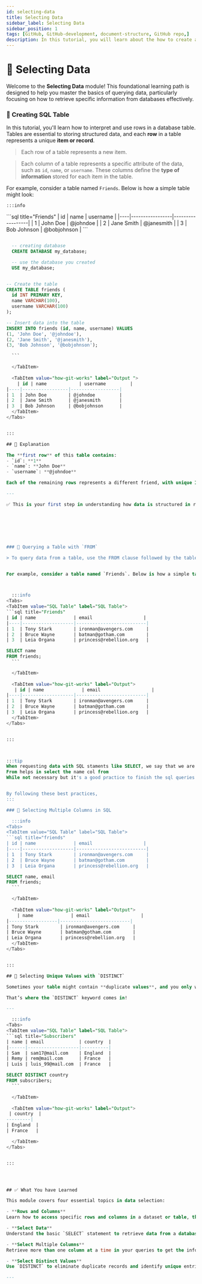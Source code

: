 ```yaml
---
id: selecting-data
title: Selecting Data
sidebar_label: Selecting Data
sidebar_position: 1
tags: [GitHub, GitHub-development, document-structure, GitHub repo,]
description: In this tutorial, you will learn about the how to create a GitHub repo by Online GUI interface. 
---
```


# 📘 Selecting Data

Welcome to the **Selecting Data** module! This foundational learning path is designed to help you master the basics of querying data, particularly focusing on how to retrieve specific information from databases effectively.

### 📘 Creating SQL Table

In this tutorial, you'll learn how to interpret and use rows in a database table. Tables are essential to storing structured data, and each **row** in a table represents a unique **item or record**.
> Each row of a table represents a new item.

> Each column of a table represents a specific attribute of the data, such as `id`, `name`, or `username`. 
> These columns define the **type of information** stored for each item in the table.


For example, consider a table named `Friends`. Below is how a simple table might look:



    :::info
<Tabs>
  <TabItem value="SQL Table" label="SQL Table">
```sql title="Friends"
  | id | name            | username         |
|----|-----------------|------------------|
| 1  | John Doe        | @johndoe         |
| 2  | Jane Smith      | @janesmith       |
| 3  | Bob Johnson     | @bobjohnson      |
```
  </TabItem>

<TabItem value="SQL Code" label="SQL Code">
  
  ```sql title="Creating SQL Tables & db. "

    -- creating database
    CREATE DATABASE my_database;

    -- use the database you created
    USE my_database;


  -- Create the table
CREATE TABLE friends (
    id INT PRIMARY KEY,
    name VARCHAR(100),
    username VARCHAR(100)
);

-- Insert data into the table
INSERT INTO friends (id, name, username) VALUES
(1, 'John Doe', '@johndoe'),
(2, 'Jane Smith', '@janesmith'),
(3, 'Bob Johnson', '@bobjohnson');

    ```

    </TabItem>
    
    <TabItem value="how-git-works" label="Output ">
      | id | name            | username         |
|----|-----------------|------------------|
| 1  | John Doe        | @johndoe         |
| 2  | Jane Smith      | @janesmith       |
| 3  | Bob Johnson     | @bobjohnson      |
    </TabItem>
</Tabs>


:::

## 🧾 Explanation

The **first row** of this table contains:
- `id`: **1**
- `name`: **John Doe**
- `username`: **@johndoe**

Each of the remaining rows represents a different friend, with unique ID, name, and username values.

---

✅ This is your first step in understanding how data is structured in relational databases. Once you master rows, you're on your way to writing powerful SQL queries!







### 📘 Querying a Table with `FROM`

> To query data from a table, use the FROM clause followed by the table's name.


For example, consider a table named `Friends`. Below is how a simple table might look:



    :::info
<Tabs>
  <TabItem value="SQL Table" label="SQL Table">
```sql title="Friends"
| id | name              | email                   |
|----|-------------------|--------------------------|
| 1  | Tony Stark        | ironman@avengers.com     |
| 2  | Bruce Wayne       | batman@gotham.com        |
| 3  | Leia Organa       | princess@rebellion.org   |
```
  </TabItem>

<TabItem value="SQL Code" label="SQL Code">
  
  ```sql title="Creating SQL Tables. "
SELECT name
FROM friends;
    ```

    </TabItem>
    
    <TabItem value="how-git-works" label="Output">
     | id | name              | email                   |
|----|-------------------|--------------------------|
| 1  | Tony Stark        | ironman@avengers.com     |
| 2  | Bruce Wayne       | batman@gotham.com        |
| 3  | Leia Organa       | princess@rebellion.org   |
    </TabItem>
</Tabs>


:::



:::tip
 When requesting data with SQL staments like SELECT, we say that we are making a query.
From helps in select the name col from
While not necessary but it's a good practice to finish the sql queries with;


By following these best practices, 
:::

### 🔄 Selecting Multiple Columns in SQL

    :::info
<Tabs>
  <TabItem value="SQL Table" label="SQL Table">
```sql title="friends"
| id | name              | email                   |
|----|-------------------|--------------------------|
| 1  | Tony Stark        | ironman@avengers.com     |
| 2  | Bruce Wayne       | batman@gotham.com        |
| 3  | Leia Organa       | princess@rebellion.org   |
```
  </TabItem>

<TabItem value="SQL Code" label="SQL Code">
  
  ```sql title="Creating SQL Tables. "
SELECT name, email
FROM friends;
    ```

    </TabItem>
    
    <TabItem value="how-git-works" label="Output">
      | name              | email                   |
|------------------|--------------------------|
| Tony Stark        | ironman@avengers.com     |
 | Bruce Wayne       | batman@gotham.com        |
  | Leia Organa       | princess@rebellion.org   |
    </TabItem>
</Tabs>


:::

## 🧹 Selecting Unique Values with `DISTINCT`

Sometimes your table might contain **duplicate values**, and you only want to see each unique value **once** in your result.

That’s where the `DISTINCT` keyword comes in!

---

    :::info
<Tabs>
  <TabItem value="SQL Table" label="SQL Table">
```sql title="Subscribers"
| name | email             | country  |
|------|-------------------|----------|
| Sam  | sam17@mail.com    | England  |
| Remy | rem@mail.com      | France   |
| Luis | luis_99@mail.com  | France   |
```
  </TabItem>

<TabItem value="SQL Code" label="SQL Code">
  
  ```sql title="Creating SQL Tables. "
SELECT DISTINCT country
FROM subscribers;
    ```

    </TabItem>
    
    <TabItem value="how-git-works" label="Output">
   | country  |
---------|
  | England  |
 | France   |

    </TabItem>
</Tabs>


:::




## ✅ What You have Learned

This module covers four essential topics in data selection:

- **Rows and Columns**  
  Learn how to access specific rows and columns in a dataset or table, the building blocks of any query.

- **Select Data**  
  Understand the basic `SELECT` statement to retrieve data from a database.

- **Select Multiple Columns**  
  Retrieve more than one column at a time in your queries to get the information you need all at once.

- **Select Distinct Values**  
  Use `DISTINCT` to eliminate duplicate records and identify unique entries within your dataset.

---